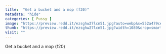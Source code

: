```yaml
---
title:  "Get a bucket and a mop (f20)"
metadate: "hide"
categories: [ Pussy ]
image: "https://preview.redd.it/ezsghw27lcn51.jpg?auto=webp&s=552a479ce2e9f6088a032d580e1d37966deb38af"
thumb: "https://preview.redd.it/ezsghw27lcn51.jpg?width=1080&crop=smart&auto=webp&s=02f19b9b3973e645d3225608c1957a72b16e9a5f"
visit: ""
---
```

Get a bucket and a mop (f20)
